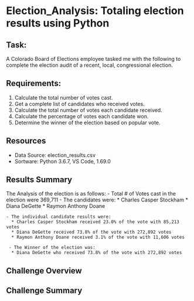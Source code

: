 # Election_Analysis: Totaling election results using Python
## Task:
A Colorado Board of Elections employee tasked me with the following to complete the election audit of a recent, local, congressional election.

## Requirements:
  1. Calculate the total number of votes cast.
  2. Get a complete list of candidates who received votes.
  3. Calculate the total number of votes each candidate received.
  4. Calculate the percentage of votes each candidate won.
  5. Determine the winner of the election based on popular vote.
  
 ## Resources
  - Data Source: election_results.csv
  - Sortware: Python 3.6.7, VS Code, 1.69.0
  
 ## Results Summary
  The Analysis of the election is as follows:
    - Total # of Votes cast in the election were 369,711
    - The candidates were:
      * Charles Casper Stockham
      * Diana DeGette
      * Raymon Anthony Doane
      
    - The individual candidate results were:
      * Charles Casper Stockham received 23.0% of the vote with 85,213 votes
      * Diana DeGette received 73.8% of the vote with 272,892 votes
      * Raymon Anthony Doane received 3.1% of the vote with 11,606 votes
      
     - The Winner of the election was:
      * Diana DeGette who received 73.8% of the vote with 272,892 votes
      
 ## Challenge Overview
 
 ## Challenge Summary
      
   
      
      
